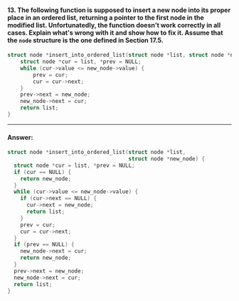 #### 13. The following function is supposed to insert a new node into its proper place in an ordered list, returning a pointer to the first node in the modified list. Unfortunatedly, the function doesn't work correctly in all cases. Explain what's wrong with it and show how to fix it. Assume that the `node` structure is the one defined in Section 17.5.

```c
struct node *insert_into_ordered_list(struct node *list, struct node *new_node) {
    struct node *cur = list, *prev = NULL;
    while (cur->value <= new_node->value) {
        prev = cur;
        cur = cur->next;
    }
    prev->next = new_node;
    new_node->next = cur;
    return list;
}
```

---

#### Answer:

```c
struct node *insert_into_ordered_list(struct node *list,
                                      struct node *new_node) {
  struct node *cur = list, *prev = NULL;
  if (cur == NULL) {
    return new_node;
  }
  while (cur->value <= new_node->value) {
    if (cur->next == NULL) {
      cur->next = new_node;
      return list;
    }
    prev = cur;
    cur = cur->next;
  }
  if (prev == NULL) {
    new_node->next = cur;
    return new_node;
  }
  prev->next = new_node;
  new_node->next = cur;
  return list;
}
```
